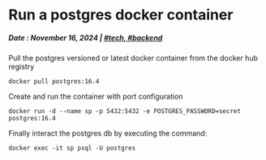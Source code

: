 # Run a postgres docker container

##### Date : November 16, 2024 | [#tech, #backend]()

Pull the postgres versioned or latest docker container from the docker hub registry

```shell
docker pull postgres:16.4
```

Create and run the container with port configuration

```shell
docker run -d --name sp -p 5432:5432 -e POSTGRES_PASSWORD=secret postgres:16.4
```

Finally interact the postgres db by executing the command:

```shell
docker exec -it sp psql -U postgres
```
